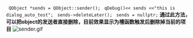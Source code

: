 ` QObject *sends = QObject::sender();`
` qDebug()<< sends <<"this is dialog_auto_test";`
` sends->deleteLater();`
` sends = nullptr;`
**通过此方法，可以把object的发送者直接删除，目前效果显示为槽函数触发后删除掉当前的项目**
![sender.gif](0)